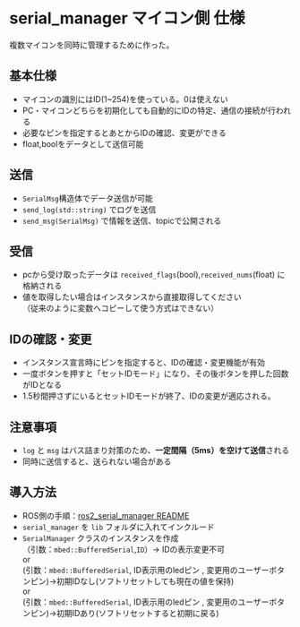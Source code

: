 # serial_manager マイコン側 仕様

複数マイコンを同時に管理するために作った。

## 基本仕様

- マイコンの識別にはID(1~254)を使っている。0は使えない
- PC・マイコンどちらを初期化しても自動的にIDの特定、通信の接続が行われる
- 必要なピンを指定するとあとからIDの確認、変更ができる
- float,boolをデータとして送信可能

## 送信
- `SerialMsg`構造体でデータ送信が可能
- `send_log(std::string)` でログを送信
- `send_msg(SerialMsg)` で情報を送信、topicで公開される

## 受信

- pcから受け取ったデータは `received_flags`(bool),`received_nums`(float) に格納される
- 値を取得したい場合はインスタンスから直接取得してください  
  （従来のように変数へコピーして使う方式はできない）


## IDの確認・変更

- インスタンス宣言時にピンを指定すると、IDの確認・変更機能が有効
- 一度ボタンを押すと「セットIDモード」になり、その後ボタンを押した回数がIDとなる
- 1.5秒間押さずにいるとセットIDモードが終了、IDの変更が適応される。


## 注意事項

- `log` と `msg` はバス詰まり対策のため、**一定間隔（5ms）を空けて送信**される
- 同時に送信すると、送られない場合がある


## 導入方法

- ROS側の手順：[ros2_serial_manager README](https://github.com/TomoNi1130/ros2_serial_manager/blob/main/README.md)
- `serial_manager` を `lib` フォルダに入れてインクルード
- `SerialManager` クラスのインスタンスを作成  
  （引数：`mbed::BufferedSerial`,`ID`）-> IDの表示変更不可  
                or  
   (引数：`mbed::BufferedSerial`, ID表示用のledピン , 変更用のユーザーボタンピン)->初期IDなし(ソフトリセットしても現在の値を保持)  
   or  
    (引数：`mbed::BufferedSerial`, ID表示用のledピン , 変更用のユーザーボタンピン)->初期IDあり(ソフトリセットすると初期に戻る)  
